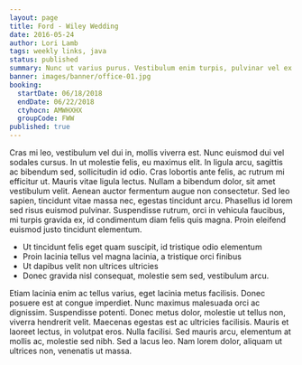 ```yaml
---
layout: page
title: Ford - Wiley Wedding
date: 2016-05-24
author: Lori Lamb
tags: weekly links, java
status: published
summary: Nunc ut varius purus. Vestibulum enim turpis, pulvinar vel ex.
banner: images/banner/office-01.jpg
booking:
  startDate: 06/18/2018
  endDate: 06/22/2018
  ctyhocn: AMWHXHX
  groupCode: FWW
published: true
---
```

Cras mi leo, vestibulum vel dui in, mollis viverra est. Nunc euismod dui vel sodales cursus. In ut molestie felis, eu maximus elit. In ligula arcu, sagittis ac bibendum sed, sollicitudin id odio. Cras lobortis ante felis, ac rutrum mi efficitur ut. Mauris vitae ligula lectus. Nullam a bibendum dolor, sit amet vestibulum velit. Aenean auctor fermentum augue non consectetur. Sed leo sapien, tincidunt vitae massa nec, egestas tincidunt arcu. Phasellus id lorem sed risus euismod pulvinar. Suspendisse rutrum, orci in vehicula faucibus, mi turpis gravida ex, id condimentum diam felis quis magna. Proin eleifend euismod justo tincidunt elementum.

* Ut tincidunt felis eget quam suscipit, id tristique odio elementum
* Proin lacinia tellus vel magna lacinia, a tristique orci finibus
* Ut dapibus velit non ultrices ultricies
* Donec gravida nisl consequat, molestie sem sed, vestibulum arcu.

Etiam lacinia enim ac tellus varius, eget lacinia metus facilisis. Donec posuere est at congue imperdiet. Nunc maximus malesuada orci ac dignissim. Suspendisse potenti. Donec metus dolor, molestie ut tellus non, viverra hendrerit velit. Maecenas egestas est ac ultricies facilisis. Mauris et laoreet lectus, in volutpat eros. Nulla facilisi. Sed mauris arcu, elementum at mollis ac, molestie sed nibh. Sed a lacus leo. Nam lorem dolor, aliquam ut ultrices non, venenatis ut massa.
